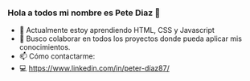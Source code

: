 ### Hola a todos mi nombre es Pete Diaz 👋

- 🌱 Actualmente estoy aprendiendo HTML, CSS y Javascript
- 👯 Busco colaborar en todos los proyectos donde pueda aplicar mis conocimientos.
- 📫 Cómo contactarme:
- 💻 https://www.linkedin.com/in/peter-díaz87/

